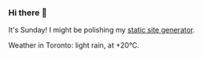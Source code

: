 ### Hi there :wave:

It's Sunday! I might be polishing my [static site generator](https://github.com/bewuethr/pandoc-bash-blog).

Weather in Toronto: light rain, at +20°C.
